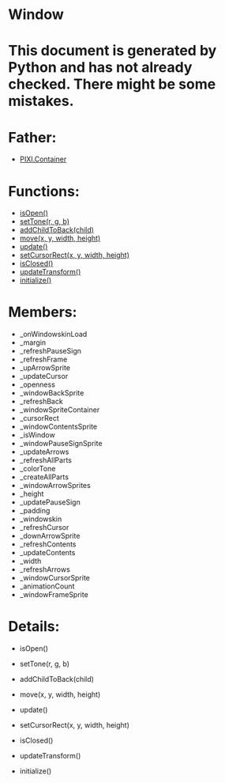 Window
===

# This document is generated by Python and has not already checked. There might be some mistakes.

# Father:
* [PIXI.Container](PIXI.Container.md)


# Functions:
* [isOpen()](#isOpen)
* [setTone(r, g, b)](#setTone)
* [addChildToBack(child)](#addChildToBack)
* [move(x, y, width, height)](#move)
* [update()](#update)
* [setCursorRect(x, y, width, height)](#setCursorRect)
* [isClosed()](#isClosed)
* [updateTransform()](#updateTransform)
* [initialize()](#initialize)

# Members:
* _onWindowskinLoad
* _margin
* _refreshPauseSign
* _refreshFrame
* _upArrowSprite
* _updateCursor
* _openness
* _windowBackSprite
* _refreshBack
* _windowSpriteContainer
* _cursorRect
* _windowContentsSprite
* _isWindow
* _windowPauseSignSprite
* _updateArrows
* _refreshAllParts
* _colorTone
* _createAllParts
* _windowArrowSprites
* _height
* _updatePauseSign
* _padding
* _windowskin
* _refreshCursor
* _downArrowSprite
* _refreshContents
* _updateContents
* _width
* _refreshArrows
* _windowCursorSprite
* _animationCount
* _windowFrameSprite

# Details:
<p id=isOpen></p>

* isOpen()
	

<p id=setTone></p>

* setTone(r, g, b)
	

<p id=addChildToBack></p>

* addChildToBack(child)
	

<p id=move></p>

* move(x, y, width, height)
	

<p id=update></p>

* update()
	

<p id=setCursorRect></p>

* setCursorRect(x, y, width, height)
	

<p id=isClosed></p>

* isClosed()
	

<p id=updateTransform></p>

* updateTransform()
	

<p id=initialize></p>

* initialize()
	


